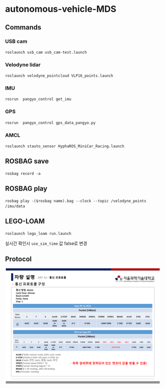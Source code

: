 # autonomous-vehicle-MDS


## Commands

### USB cam

``roslaunch usb_cam usb_cam-test.launch ``


### Velodyne lidar

``roslaunch velodyne_pointcloud VLP16_points.launch``


### IMU

``rosrun  pangyo_control get_imu 
``

### GPS

``rosrun  pangyo_control gps_data_pangyo.py 
``
### AMCL

``roslaunch stauto_sensor HyphaROS_MiniCar_Racing.launch ``

## ROSBAG save

``rosbag record -a ``


## ROSBAG play

``rosbag play -($rosbag name).bag --clock --topic /velodyne_points /imu/data ``

## LEGO-LOAM
``roslaunch lego_loam run.launch ``

실시간 확인시 `use_sim_time` 값 false로 변경

## Protocol

![img](./docs/Protocol_set.png)
